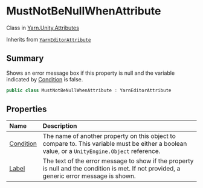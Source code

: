 # MustNotBeNullWhenAttribute

Class in [Yarn.Unity.Attributes](/docs/api/csharp/yarn.unity.attributes.md)

Inherits from [`YarnEditorAttribute`](/docs/api/csharp/yarn.unity.attributes.yarneditorattribute.md)

## Summary


Shows an error message box if this property is null and the variable
indicated by  [Condition](yarn.unity.attributes.mustnotbenullwhenattribute.condition.md)  is false.


```csharp
public class MustNotBeNullWhenAttribute : YarnEditorAttribute
```

## Properties

|Name|Description|
|:---|:---|
|[Condition](/docs/api/csharp/yarn.unity.attributes.mustnotbenullwhenattribute.condition.md)|The name of another property on this object to compare to. This variable must be either a boolean value, or a  `UnityEngine.Object`  reference.|
|[Label](/docs/api/csharp/yarn.unity.attributes.mustnotbenullwhenattribute.label.md)|The text of the error message to show if the property is null and the condition is met. If not provided, a generic error message is shown.|

